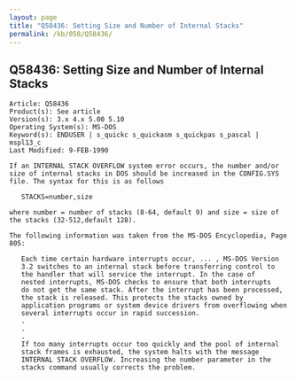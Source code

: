 ```yaml
---
layout: page
title: "Q58436: Setting Size and Number of Internal Stacks"
permalink: /kb/058/Q58436/
---
```


## Q58436: Setting Size and Number of Internal Stacks

	Article: Q58436
	Product(s): See article
	Version(s): 3.x 4.x 5.00 5.10
	Operating System(s): MS-DOS
	Keyword(s): ENDUSER | s_quickc s_quickasm s_quickpas s_pascal | mspl13_c
	Last Modified: 9-FEB-1990
	
	If an INTERNAL STACK OVERFLOW system error occurs, the number and/or
	size of internal stacks in DOS should be increased in the CONFIG.SYS
	file. The syntax for this is as follows
	
	   STACKS=number,size
	
	where number = number of stacks (8-64, default 9) and size = size of
	the stacks (32-512,default 128).
	
	The following information was taken from the MS-DOS Encyclopedia, Page
	805:
	
	   Each time certain hardware interrupts occur, ... , MS-DOS Version
	   3.2 switches to an internal stack before transferring control to
	   the handler that will service the interrupt. In the case of
	   nested interrupts, MS-DOS checks to ensure that both interrupts
	   do not get the same stack. After the interrupt has been processed,
	   the stack is released. This protects the stacks owned by
	   application programs or system device drivers from overflowing when
	   several interrupts occur in rapid succession.
	   .
	   .
	   .
	   If too many interrupts occur too quickly and the pool of internal
	   stack frames is exhausted, the system halts with the message
	   INTERNAL STACK OVERFLOW. Increasing the number parameter in the
	   stacks command usually corrects the problem.

